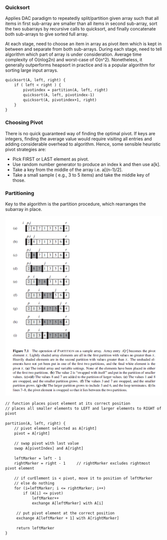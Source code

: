 ### Quicksort

Applies DAC paradigm to repeatedly split/partition given array such that all items in first sub-array are smaller than all items in second sub-array, sort the two subarrays by recursive calls to quicksort, and finally concatenate both sub-arrays to give sorted full array.

At each stage, need to choose an item in array as pivot item which is kept in between and separate from both sub-arrays. During each stage, need to tell algorithm which part of array is under consideration. Average time complexity of O(nlog2n) and worst-case of O(n^2). Nonetheless, it generally outperforms heapsort in practice and is a popular algorithm for sorting large input arrays.

```
quicksort(A, left, right) {
    if ( left < right ) {
        pivotindex = partition(A, left, right)
        quicksort(A, left, pivotindex-1)
        quicksort(A, pivotindex+1, right)
    }
}
```

### Choosing Pivot

There is no quick guaranteed way of finding the optimal pivot. If keys are integers, finding the average value would require visiting all entries and adding considerable overhead to algorithm. Hence, some sensible heuristic pivot strategies are:

- Pick FIRST or LAST element as pivot.
- Use random number generator to produce an index k and then use a[k].
- Take a key from the middle of the array i.e. a[(n-1)/2].
- Take a small sample ( e.g., 3 to 5 items) and take the middle key of those.

### Partitioning

Key to the algorithm is the partition procedure, which rearranges the subarray in place. 

<img src="../../../images/quicksort.PNG" >


```
// function places pivot element at its correct position
// places all smaller elements to LEFT and larger elements to RIGHT of pivot

partition(A, left, right) {
    // pivot element selected as A[right]
    pivot = A[right]
    
    // swap pivot with last value 
    swap A[pivotIndex] and A[right]
    
    leftMarker = left - 1
    rightMarker = right - 1     // rightMarker excludes rightmost pivot element
    
    // if curElement is < pivot, move it to position of leftMarker
    // else do nothing
    for (i=leftMarker; i <= rightMarker; i++)
        if (A[i] <= pivot)
            leftMarker++
            exchange A[leftMarker] with A[i]
     
     // put pivot element at the correct position
     exchange A[leftMarker + 1] with A[rightMarker]
     
     return leftMarker
}
```



